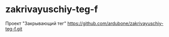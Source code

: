 # zakrivayuschiy-teg-f
Проект "Закрывающий тег"
https://github.com/ardubone/zakrivayuschiy-teg-f.git


